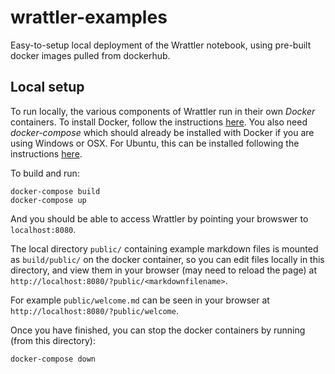 # wrattler-examples
Easy-to-setup local deployment of the Wrattler notebook, using pre-built docker images pulled from dockerhub. 

## Local setup

To run locally, the various components of Wrattler run in their own *Docker* containers.  To install Docker, follow the instructions [here](https://www.docker.com/products/docker-desktop).  You also need *docker-compose* which should already be installed with Docker if you are using Windows or OSX.  For Ubuntu, this can be installed following the instructions [here](https://linuxize.com/post/how-to-install-and-use-docker-compose-on-ubuntu-18-04/).

To build and run:
```
docker-compose build
docker-compose up
```
And you should be able to access Wrattler by pointing your browswer to ```localhost:8080```.

The local directory ```public/``` containing example markdown files is mounted as ```build/public/``` on the docker container, so you can edit files locally in this directory, and view them in your browser (may need to reload the page) at 
```http://localhost:8080/?public/<markdownfilename>```.

For example ```public/welcome.md``` can be seen in your browser at ```http://localhost:8080/?public/welcome```.


Once you have finished, you can stop the docker containers by running (from this directory):
```
docker-compose down
```
